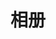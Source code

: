 ---
title: "相册"
layout: "photos"
slug: "photos"
menu: 
    main:
        weight: -70
        params:
            icon: library-photo
comments: false
---
